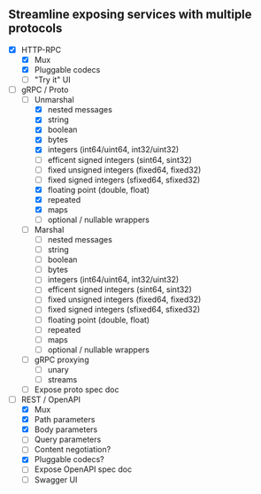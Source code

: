 ## Streamline exposing services with multiple protocols

* [x] HTTP-RPC
  * [x] Mux
  * [x] Pluggable codecs
  * [ ] "Try it" UI
* [ ] gRPC / Proto
  * [ ] Unmarshal
    * [x] nested messages
    * [x] string
    * [x] boolean
    * [x] bytes
    * [x] integers (int64/uint64, int32/uint32)
    * [ ] efficent signed integers (sint64, sint32)
    * [ ] fixed unsigned integers (fixed64, fixed32)
    * [ ] fixed signed integers (sfixed64, sfixed32)
    * [x] floating point (double, float)
    * [x] repeated
    * [x] maps
    * [ ] optional / nullable wrappers
  * [ ] Marshal
    * [ ] nested messages
    * [ ] string
    * [ ] boolean
    * [ ] bytes
    * [ ] integers (int64/uint64, int32/uint32)
    * [ ] efficent signed integers (sint64, sint32)
    * [ ] fixed unsigned integers (fixed64, fixed32)
    * [ ] fixed signed integers (sfixed64, sfixed32)
    * [ ] floating point (double, float)
    * [ ] repeated
    * [ ] maps
    * [ ] optional / nullable wrappers
  * [ ] gRPC proxying
    * [ ] unary
    * [ ] streams
  * [ ] Expose proto spec doc
* [ ] REST / OpenAPI
  * [x] Mux
  * [x] Path parameters
  * [x] Body parameters
  * [ ] Query parameters
  * [ ] Content negotiation?
  * [x] Pluggable codecs?
  * [ ] Expose OpenAPI spec doc
  * [ ] Swagger UI